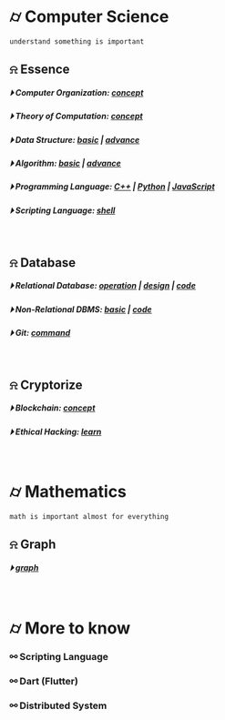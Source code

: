 

# &#x232d; Computer Science
```
understand something is important
```

## &#x237e; Essence
##### &#x23f5; Computer Organization: [concept](./essence/computer-organization/computer-organization.md)
##### &#x23f5; Theory of Computation: [concept](./essence/theory-of-computation/theory-of-computation.md)
##### &#x23f5; Data Structure: [basic](./essence/data-structure/dataStructureBasic.md) | [advance](./essence/data-structure/dataStructureAdvanced.md)
##### &#x23f5; Algorithm: [basic](./essence/algorithm/basicAlgorithm.md) | [advance]()
##### &#x23f5; Programming Language: [C++](./essence/programming/conceptC++.md) | [Python]() | [JavaScript](./essence/programming/JS/)
##### &#x23f5; Scripting Language: [shell](./essence/scripting/script.md)
<br />

## &#x237e; Database 
##### &#x23f5; Relational Database: [operation](./database/RDBMS/Roperation.md) | [design](./database/RDBMS/Rdesign.md) | [code](./database/RDBMS/code/)
##### &#x23f5; Non-Relational DBMS: [basic](./database/NoSQL/basic.md) | [code](./database/NoSQL/code/)
##### &#x23f5; Git: [command](./database/Git.md)
<br />

## &#x237e; Cryptorize
##### &#x23f5; Blockchain: [concept](./cryptorize/blockchain/blockchain-concept.md)
##### &#x23f5; Ethical Hacking: [learn](./cryptorize/hacking/hacking.md)
<br />

# &#x232d; Mathematics
```
math is important almost for everything
```

## &#x237e; Graph
##### &#x23f5; [graph](./mathematics/graph.tex)
<br />

# &#x232d; More to know

### &#x26af; Scripting Language
### &#x26af; Dart (Flutter)
### &#x26af; Distributed System
